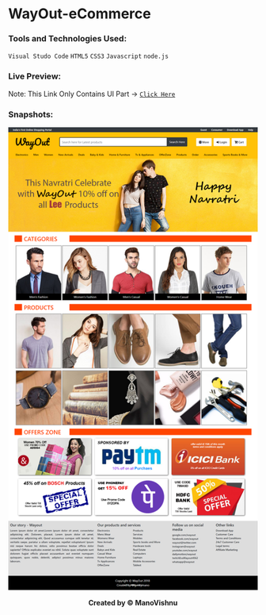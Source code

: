 # WayOut-eCommerce

### Tools and Technologies Used:
`Visual Studo Code` `HTML5` `CSS3` `Javascript` `node.js`

### Live Preview:
Note: This Link Only Contains UI Part ->
[`Click Here`](https://amanovishnu.github.io/WayOut-eCommerce/index.html)


### Snapshots:
![MainPage](Snapshots/Snapshot16.png)
<p align="center"><strong>Created by © ManoVishnu</strong></p>
